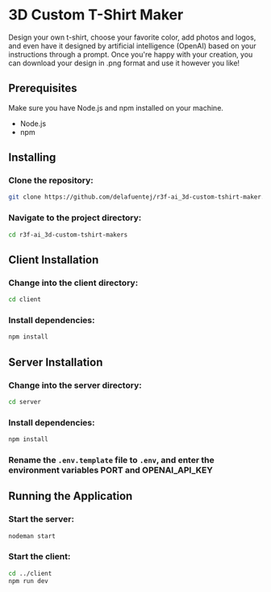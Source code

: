 # 3D Custom T-Shirt Maker

Design your own t-shirt, choose your favorite color, add photos and logos, and even have it designed by artificial intelligence (OpenAI) based on your instructions through a prompt. Once you're happy with your creation, you can download your design in .png format and use it however you like!


## Prerequisites
Make sure you have Node.js and npm installed on your machine.

- Node.js
- npm

## Installing
### Clone the repository:
```sh
git clone https://github.com/delafuentej/r3f-ai_3d-custom-tshirt-maker.git
```

### Navigate to the project directory:
```sh
cd r3f-ai_3d-custom-tshirt-makers
```

## Client Installation
### Change into the client directory:
```sh
cd client
```
### Install dependencies:
```sh
npm install
```

## Server Installation
### Change into the server directory:
```sh
cd server
```
### Install dependencies:
```sh
npm install
```
### Rename the ```.env.template``` file to ```.env```, and enter the environment variables PORT and OPENAI_API_KEY

## Running the Application
### Start the server:
```sh
nodeman start
```

### Start the client:
```sh
cd ../client
npm run dev